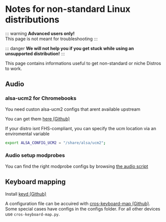 # Notes for non-standard Linux distributions

::: warning
**Advanced users only!**  
This page is not meant for troubleshooting
:::

::: danger
**We will not help you if you get stuck while using an unsupported distribution!**
:::

This page contains informations useful to get non-standard or niche Distros to work.

## Audio

### alsa-ucm2 for Chromebooks

You need custon alsa-ucm2 configs that arent available upstream

You can get them [here (Github)](https://github.com/WeirdTreeThing/alsa-ucm-conf-cros)

If your distro isnt FHS-compliant, you can specify the ucm location via an enviromental variable

```bash
export ALSA_CONFIG_UCM2 = "/share/alsa/ucm2";
```

### Audio setup modprobes

You can find the right modprobe configs by browsing [the audio script](https://github.com/WeirdTreeThing/chromebook-linux-audio/blob/main/setup-audio)

## Keyboard mapping

Install [keyd (Github)](https://github.com/rvaiya/keyd)

A configuration file can be accuired with [cros-keyboard-map (Github)](https://github.com/WeirdTreeThing/cros-keyboard-map). Some special cases have configs in the configs folder. For all other devices use `cros-keyboard-map.py`.

